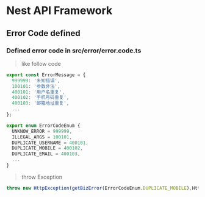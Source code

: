 # Nest API Framework

## Error Code defined

### Defined error code in src/error/error.code.ts

> like follow code

```ts
export const ErrorMessage = {
  999999: '未知错误',
  100101: '参数非法',
  400101: '用户名重复',
  400102: '手机号码重复',
  400103: '邮箱地址重复',
  ...
};

export enum ErrorCodeEnum {
  UNKNOW_ERROR = 999999,
  ILLEGAL_ARGS = 100101,
  DUPLICATE_USERNAME = 400101,
  DUPLICATE_MOBILE = 400102,
  DUPLICATE_EMAIL = 400103,
  ...
}
```

> throw Exception 

```ts
throw new HttpException(getBizError(ErrorCodeEnum.DUPLICATE_MOBILE),HttpStatus.BAD_REQUEST)
```